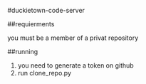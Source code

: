 #duckietown-code-server

##requierments

you must be a member of a privat repository

##running
1. you need to generate a token on github
2. run clone_repo.py
